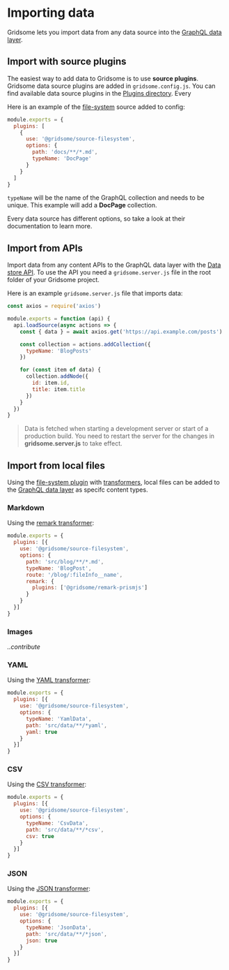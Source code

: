 # Importing data
Gridsome lets you import data from any data source into the [GraphQL data layer](/docs/data-layer/).

## Import with source plugins
The easiest way to add data to Gridsome is to use **source plugins**. Gridsome data source plugins are added in `gridsome.config.js`. You can find available data source plugins in the [Plugins directory](/plugins). Every

Here is an example of the [file-system](/plugins/@gridsome/source-filesystem) source added to config:

```js
module.exports = {
  plugins: [
    {
      use: '@gridsome/source-filesystem',
      options: {
        path: 'docs/**/*.md',
        typeName: 'DocPage'
      }
    }
  ]
}
```

`typeName` will be the name of the GraphQL collection and needs to be unique. This example will add a **DocPage** collection.

Every data source has different options, so take a look at their documentation to learn more.

## Import from APIs

Import data from any content APIs to the GraphQL data layer with the [Data store API](/docs/data-store-api/). To use the API you need a `gridsome.server.js` file in the root folder of your Gridsome project.


Here is an example `gridsome.server.js` file that imports data:

```js
const axios = require('axios')

module.exports = function (api) {
  api.loadSource(async actions => {
    const { data } = await axios.get('https://api.example.com/posts')

    const collection = actions.addCollection({
      typeName: 'BlogPosts'
    })

    for (const item of data) {
      collection.addNode({
        id: item.id,
        title: item.title
      })
    }
  })
}
```

> Data is fetched when starting a development server or start of a production build. You need to restart the server for the changes in **gridsome.server.js** to take effect.


## Import from local files

Using the [file-system plugin](/plugins/@gridsome/source-filesystem) with [transformers](/docs/transformer-api), local files can be added to the [GraphQL data layer](/docs/data-layer/) as specifc content types.

### Markdown

Using the [remark transformer](/plugins/@gridsome/transformer-remark):

```js
module.exports = {
  plugins: [{
    use: '@gridsome/source-filesystem',
    options: {
      path: 'src/blog/**/*.md',
      typeName: 'BlogPost',
      route: '/blog/:fileInfo__name',
      remark: {
        plugins: ['@gridsome/remark-prismjs']
      }
    }
  }]
}
```

### Images
*..contribute*

### YAML

Using the [YAML transformer](/plugins/@gridsome/transformer-yaml):

```js
module.exports = {
  plugins: [{
    use: '@gridsome/source-filesystem',
    options: {
      typeName: 'YamlData',
      path: 'src/data/**/*yaml',
      yaml: true
    }
  }]
}
```

### CSV

Using the [CSV transformer](/plugins/@gridsome/transformer-csv):

```js
module.exports = {
  plugins: [{
    use: '@gridsome/source-filesystem',
    options: {
      typeName: 'CsvData',
      path: 'src/data/**/*csv',
      csv: true
    }
  }]
}
```

### JSON

Using the [JSON transformer](/plugins/@gridsome/transformer-json):

```js
module.exports = {
  plugins: [{
    use: '@gridsome/source-filesystem',
    options: {
      typeName: 'JsonData',
      path: 'src/data/**/*json',
      json: true
    }
  }]
}
```
